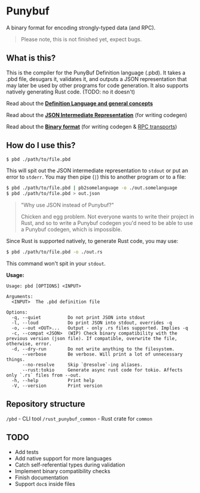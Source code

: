 # Punybuf
A binary format for encoding strongly-typed data (and RPC).

> Please note, this is not finished yet, expect bugs.

## What is this?
This is the compiler for the PunyBuf Definition language (.pbd). It takes a .pbd file, desugars it, validates it, and outputs a JSON representation that may later be used by other programs for code generation. It also supports natively generating Rust code. (TODO: no it doesn't)

Read about the **[Definition Language and general concepts](docs/Language.md)**

Read about the **[JSON Intermediate Representation](docs/Codegen.md)** (for writing codegen)

Read about the **[Binary format](docs/BinaryFormat.md)** (for writing codegen & [RPC transports](docs/BinaryFormat.md#rpc))

## How do I use this?
```sh
$ pbd ./path/to/file.pbd
```
This will spit out the JSON intermediate representation to `stdout` or put an error to `stderr`. You may then pipe (`|`) this to another program or to a file:
```sh
$ pbd ./path/to/file.pbd | pb2somelanguage -o ./out.somelanguage
$ pbd ./path/to/file.pbd > out.json
```
> "Why use JSON instead of Punybuf?"
> 
> Chicken and egg problem. Not everyone wants to write their project in Rust, and so to write a Punybuf codegen you'd need to be able to use a Punybuf codegen, which is impossible.

Since Rust is supported natively, to generate Rust code, you may use:
```sh
$ pbd ./path/to/file.pbd -o ./out.rs
```
This command won't spit in your `stdout`.

**Usage:**
```
Usage: pbd [OPTIONS] <INPUT>

Arguments:
  <INPUT>  The .pbd definition file

Options:
  -q, --quiet          Do not print JSON into stdout
  -l, --loud           Do print JSON into stdout, overrides -q
  -o, --out <OUT>...   Output - only .rs files supported. Implies -q
  -c, --compat <JSON>  (WIP) Check binary compatibility with the previous version (json file). If compatible, overwrite the file, otherwise, error.
  -d, --dry-run        Do not write anything to the filesystem.
      --verbose        Be verbose. Will print a lot of unnecessary things.
      --no-resolve     Skip `@resolve`-ing aliases.
      --rust:tokio     Generate async rust code for tokio. Affects only `.rs` files from --out.
  -h, --help           Print help
  -V, --version        Print version
```

## Repository structure
`/pbd` - CLI tool
`/rust_punybuf_common` - Rust crate for `common`

## TODO
- Add tests
- Add native support for more languages
- Catch self-referential types during validation
- Implement binary compatibility checks
- Finish documentation
- Support `doc`s inside files